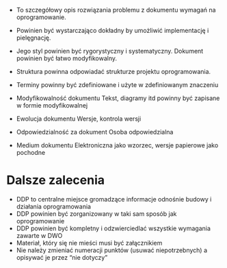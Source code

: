 - To szczegółowy opis rozwiązania problemu z dokumentu wymagań na oprogramowanie.
- Powinien być wystarczająco dokładny by umożliwić implementację i pielęgnację.
- Jego styl powinien być rygorystyczny i systematyczny. Dokument powinien być łatwo modyfikowalny.
- Struktura powinna odpowiadać strukturze projektu oprogramowania.
- Terminy powinny być zdefiniowane i użyte w zdefiniowanym znaczeniu

- Modyfikowalność dokumentu
	Tekst, diagramy itd powinny być zapisane w formie modyfikowalnej
- Ewolucja dokumentu
	Wersje, kontrola wersji
- Odpowiedzialność za dokument
	Osoba odpowiedzialna
- Medium dokumentu
	Elektroniczna jako wzorzec, wersje papierowe jako pochodne

# Dalsze zalecenia
- DDP to centralne miejsce gromadzące informacje odnośnie budowy i działania oprogramowania
- DDP powinien być zorganizowany w taki sam sposób jak oprogramowanie
- DDP powinien być kompletny i odzwierciedlać wszystkie wymagania zawarte w DWO
- Materiał, który się nie mieści musi być załącznikiem
- Nie należy zmieniać numeracji punktów (usuwać niepotrzebnych) a opisywać je przez “nie dotyczy”